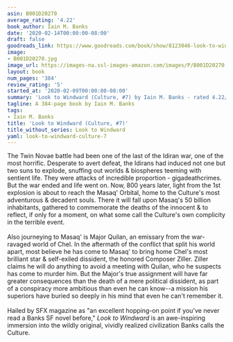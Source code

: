 ```yaml
---
asin: B001D20270
average_rating: '4.22'
book_author: Iain M. Banks
date: '2020-02-14T00:00:00-08:00'
draft: false
goodreads_link: https://www.goodreads.com/book/show/8123046-look-to-windward
image:
- B001D20270.jpg
image_url: https://images-na.ssl-images-amazon.com/images/P/B001D20270.01._SCLZZZZZZZ.jpg
layout: book
num_pages: '384'
review_rating: '5'
started_at: '2020-02-09T00:00:00-08:00'
summary: 'Look to Windward (Culture, #7) by Iain M. Banks - rated 4.22/5 on Goodreads'
tagline: A 384-page book by Iain M. Banks
tags:
- Iain M. Banks
title: 'Look to Windward (Culture, #7)'
title_without_series: Look to Windward
yaml: look-to-windward-culture-7
---
```


The Twin Novae battle had been one of the last of the Idiran war, one of the most horrific. Desperate to avert defeat, the Idirans had induced not one but two suns to explode, snuffing out worlds &amp; biospheres teeming with sentient life. They were attacks of incredible proportion - gigadeathcrimes. But the war ended and life went on. Now, 800 years later, light from the 1st explosion is about to reach the Masaq' Orbital, home to the Culture's most adventurous &amp; decadent souls. There it will fall upon Masaq's 50 billion inhabitants, gathered to commemorate the deaths of the innocent &amp; to reflect, if only for a moment, on what some call the Culture's own complicity in the terrible event.<br /><br />Also journeying to Masaq' is Major Quilan, an emissary from the war-ravaged world of Chel. In the aftermath of the conflict that split his world apart, most believe he has come to Masaq' to bring home Chel's most brilliant star &amp; self-exiled dissident, the honored Composer Ziller. Ziller claims he will do anything to avoid a meeting with Quilan, who he suspects has come to murder him. But the Major's true assignment will have far greater consequences than the death of a mere political dissident, as part of a conspiracy more ambitious than even he can know--a mission his superiors have buried so deeply in his mind that even he can't remember it.<br /> <br /> Hailed by SFX magazine as "an excellent hopping-on point if you've never read a Banks SF novel before," <i>Look to Windward</i> is an awe-inspiring immersion into the wildly original, vividly realized civilization Banks calls the Culture.